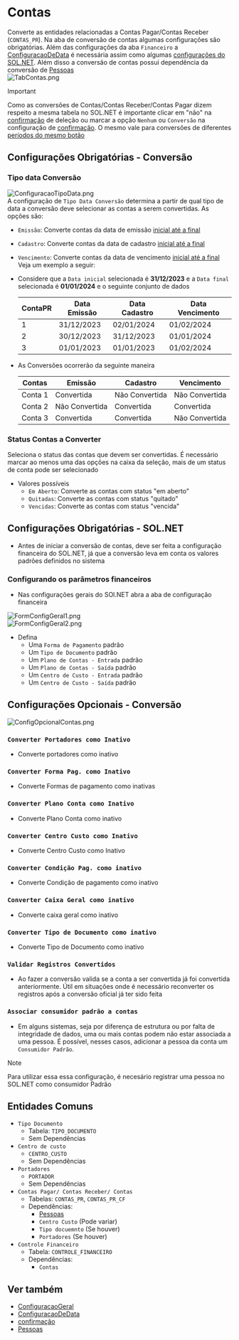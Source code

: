 # Contas  
Converte as entidades relacionadas a Contas Pagar/Contas Receber (`CONTAS_PR`). Na aba de conversão de contas algumas configurações são obrigatórias. Além das configurações da aba `Financeiro` a [ConfiguracaoDeData](ConfiguracaoDeData.md) é necessária assim como algumas [configurações do SOL.NET](Contas.md#Configurações%20Obrigatórias%20-%20SOL.NET). Além disso a conversão de contas possui dependência da conversão de [Pessoas](./Pessoas.md)  
![TabContas.png](./Imagens/TabContas.png)  
>[!IMPORTANT]  
>Como as conversões de Contas/Contas Receber/Contas Pagar dizem respeito a mesma tabela no SOL.NET é importante clicar em "não" na [confirmação](Confirmacoes.md) de deleção ou marcar a opção `Nenhum` ou `Conversão` na configuração de [confirmação](Confirmacoes.md). O mesmo vale para conversões de diferentes [períodos do mesmo botão](ConfiguracaoDeData.md)   
## Configurações Obrigatórias - Conversão  
  
### Tipo data Conversão  
![ConfiguracaoTipoData.png](./Imagens/ConfiguracaoTipoData.png)  
A configuração de `Tipo Data Conversão` determina a partir de qual tipo de data a conversão deve selecionar as contas a serem convertidas. As opções são:  
- `Emissão`: Converte contas da data de emissão [inicial até a final](ConfiguracaoDeData.md)  
- `Cadastro`: Converte contas da data de cadastro [inicial até a final](ConfiguracaoDeData.md)  
- `Vencimento`: Converte contas da data de vencimento [inicial até a final](ConfiguracaoDeData.md)  
Veja um exemplo a seguir:  
- Considere que a `Data inicial` selecionada é **31/12/2023** e a `Data final` selecionada é **01/01/2024** e o seguinte conjunto de dados  
  
  | ContaPR | Data Emissão | Data Cadastro | Data Vencimento |  
  | ------- | ------------ | ------------- | --------------- |  
  | 1       | 31/12/2023   | 02/01/2024    | 01/02/2024      |  
  | 2       | 30/12/2023   | 31/12/2023    | 01/01/2024      |  
  | 3       | 01/01/2023   | 01/01/2023    | 01/02/2024      |  
  
- As Conversões ocorrerão da seguinte maneira  
  
  | Contas  | Emissão        | Cadastro       | Vencimento     |  
  | ------- | -------------- | -------------- | -------------- |  
  | Conta 1 | Convertida     | Não Convertida | Não Convertida |  
  | Conta 2 | Não Convertida | Convertida     | Convertida     |  
  | Conta 3 | Convertida     | Convertida     | Não Convertida |   
	  
### Status Contas a Converter  
Seleciona o status das contas que devem ser convertidas. É necessário marcar ao menos uma das opções na caixa da seleção, mais de um status de conta pode ser selecionado  
- Valores possíveis  
    - `Em Aberto`: Converte as contas com status "em aberto"  
    - `Quitadas`: Converte as contas com status "quitado"  
    - `Vencidas`: Converte as contas com status "vencida"  
## Configurações Obrigatórias - SOL.NET  
- Antes de iniciar a conversão de contas, deve ser feita a configuração financeira do SOL.NET, já que a conversão leva em conta os valores padrões definidos no sistema  
### Configurando os parâmetros financeiros  
- Nas configurações gerais do SOl.NET abra a aba de configuração financeira  
  
![FormConfigGeral1.png](./Imagens/FormConfigGeral1.png)  
![FormConfigGeral2.png](./Imagens/FormConfigGeral2.png)  
- Defina  
    - Uma `Forma de Pagamento` padrão  
    - Um `Tipo de Documento` padrão  
    - Um `Plano de Contas - Entrada` padrão  
    - Um `Plano de Contas - Saída` padrão  
    - Um `Centro de Custo - Entrada` padrão  
    - Um `Centro de Custo - Saída` padrão  
  
## Configurações Opcionais - Conversão  
![ConfigOpcionalContas.png](./Imagens/ConfigOpcionalContas.png)  
### `Converter Portadores como Inativo`  
- Converte portadores como inativo  
### `Converter Forma Pag. como Inativo`  
- Converte Formas de pagamento como inativas  
### `Converter Plano Conta como Inativo`  
- Converte Plano Conta como inativo  
### `Converter Centro Custo como Inativo`  
- Converte Centro Custo como Inativo  
### `Converter Condição Pag. como inativo`  
- Converte Condição de pagamento como inativo  
### `Converter Caixa Geral como inativo`  
- Converte caixa geral como inativo  
### `Converter Tipo de Documento como inativo`  
- Converte Tipo de Documento como inativo  
### `Validar Registros Convertidos`  
- Ao fazer a conversão valida se a conta a ser convertida já foi convertida anteriormente. Útil em situações onde é necessário reconverter os registros após a conversão oficial já ter sido feita  
### `Associar consumidor padrão a contas`  
- Em alguns sistemas, seja por diferença de estrutura ou por falta de integridade de dados, uma ou mais contas podem não estar associada a uma pessoa. É possível, nesses casos, adicionar a pessoa da conta um `Consumidor Padrão`.  
>[!NOTE]  
> Para utilizar essa essa configuração, é necesário registrar uma pessoa no SOL.NET como consumidor Padrão  
  
## Entidades Comuns  
- `Tipo Documento`  
    - Tabela: `TIPO_DOCUMENTO`  
    - Sem Dependências  
- `Centro de custo`  
    - `CENTRO_CUSTO`  
    - Sem Dependências  
- `Portadores`  
  - `PORTADOR`  
  - Sem Dependências  
- `Contas Pagar/ Contas Receber/ Contas`  
    - Tabelas: `CONTAS_PR`, `CONTAS_PR_CF`   
    - Dependências:  
        - [Pessoas](./Pessoas.md)  
        - `Centro Custo` (Pode variar)  
        - `Tipo docuemnto` (Se houver)  
        - `Portadores` (Se houver)  
- `Controle Financeiro`  
    - Tabela: `CONTROLE_FINANCEIRO`  
    - Dependências:  
        - `Contas`  
## Ver também  
- [ConfiguracaoGeral](ConfiguracaoGeral.md)  
- [ConfiguracaoDeData](ConfiguracaoDeData.md)  
- [confirmação](Confirmacoes.md)  
- [Pessoas](./Pessoas.md)